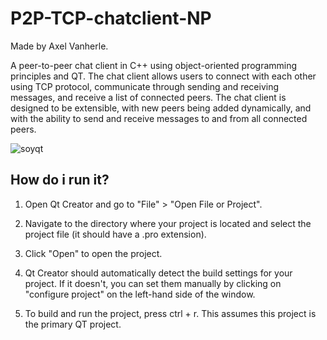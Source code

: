 # P2P-TCP-chatclient-NP

Made by Axel Vanherle.

A peer-to-peer chat client in C++ using object-oriented programming principles and QT. The chat client allows users to connect with each other using TCP protocol, communicate through sending and receiving messages, and receive a list of connected peers. The chat client is designed to be extensible, with new peers being added dynamically, and with the ability to send and receive messages to and from all connected peers.

![soyqt](https://user-images.githubusercontent.com/94362354/219159487-90da2fb4-bf35-456f-b4fe-6007653a29f9.png)

## How do i run it?

1) Open Qt Creator and go to "File" > "Open File or Project".

2) Navigate to the directory where your project is located and select the project file (it should have a .pro extension).

3) Click "Open" to open the project.

4) Qt Creator should automatically detect the build settings for your project. If it doesn't, you can set them manually by clicking on "configure project" on the left-hand side of the window.

5) To build and run the project, press ctrl + r. This assumes this project is the primary QT project.
